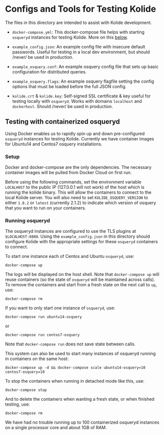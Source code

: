# Configs and Tools for Testing Kolide

The files in this directory are intended to assist with Kolide development.

* `docker-compose.yml`: This docker-compose file helps with starting `osqueryd` instances for testing Kolide. More on this [below](#testing-with-containerized-osqueryd).

* `example_config.json`: An example config file with insecure default passwords. Useful for testing in a local dev environment, but should /never/ be used in production.

* `example_osquery.conf`: An example osquery config file that sets up basic configuration for distributed queries.

* `example_osquery.flags`: An example osquery flagfile setting the config options that must be loaded before the full JSON config.

* `kolide.crt` & `kolide.key`: Self-signed SSL certificate & key useful for testing locally with `osqueryd`. Works with domains `localhost` and `dockerhost`. Should /never/ be used in production.


## Testing with containerized osqueryd

Using Docker enables us to rapidly spin up and down pre-configured `osqueryd` instances for testing Kolide. Currently we have container images for Ubuntu14 and Centos7 osquery installations.

### Setup

Docker and docker-compose are the only dependencies. The necessary container images will be pulled from Docker Cloud on first run.

Before using the following commands, set the environment variable `LOCALHOST` to the public IP (127.0.0.1 will not work) of the host which is running the kolide binary. This will allow the containers to connect to the local Kolide server. You will also need to
set `KOLIDE_OSQUERY_VERSION` to either `1.8.2` or `latest` (currently 2.1.2) to indicate which version of osquery that you want to run on your
containers.

### Running osqueryd

The osqueryd instances are configured to use the TLS plugins at `$LOCALHOST:8080`. Using the `example_config.json` in this directory should configure Kolide with the appropriate settings for these `osqueryd` containers to connect.

To start one instance each of Centos and Ubuntu `osqueryd`, use:

```
docker-compose up
```

The logs will be displayed on the host shell. Note that `docker-compose up` will reuse containers (so the state of `osqueryd` will be maintained across calls). To remove the containers and start from a fresh state on the next call to `up`, use:

```
docker-compose rm
```

If you want to only start one instance of `osqueryd`, use:

```
docker-compose run ubuntu14-osquery
```
or
```
docker-compose run centos7-osquery
```

Note that `docker-compose run` does not save state between calls.

This system can also be used to start many instances of osqueryd running in containers on the same host:

```
docker-compose up -d && docker-compose scale ubuntu14-osquery=10 centos7-osquery=10
```

To stop the containers when running in detached mode like this, use:

```
docker-compose stop
```

And to delete the containers when wanting a fresh state, or when finished testing, use:

```
docker-compose rm
```

We have had no trouble running up to 100 containerized osqueryd instances on a single processor core and about 1GB of RAM.
